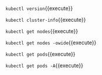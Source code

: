 <br>

`kubectl version`{{execute}}

`kubectl cluster-info`{{execute}}

`kubectl get nodes`{{execute}}

`kubectl get nodes -owide`{{execute}}

`kubectl get pods`{{execute}}

`kubectl get pods -A`{{execute}}
